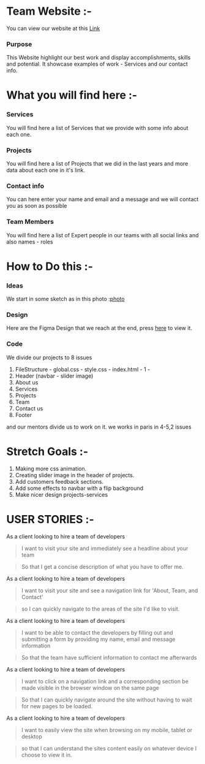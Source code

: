 # Team Website :-

You can view our website at this [Link](https://gsg-g9.github.io/Teamportfolio-hassan-afan-alaa-iman/)

### Purpose

This Website highlight our best work and display accomplishments, skills and potential. It showcase examples of work - Services and our contact info.

# What you will find here :-

### Services

You will find here a list of Services that we provide with some info about each one.

### Projects

You will find here a list of Projects that we did in the last years and more data about each one in it's link.

### Contact info

You can here enter your name and email and a message and we will contact you as soon as possible

### Team Members

You will find here a list of Expert people in our teams with all social links and also names - roles

# How to Do this :-

### Ideas

We start in some sketch as in this photo :[photo](/img/design/1.jpeg)

### Design

Here are the Figma Design that we reach at the end, press [here](https://www.figma.com/file/rujyflWVJ4wafEaG2b1tpZ/Team-Portfolio?node-id=0%3A1) to view it.

### Code

We divide our projects to 8 issues

1. FileStructure - global.css - style.css - index.html - 1 -
2. Header (navbar - slider image)
3. About us
4. Services
5. Projects
6. Team
7. Contact us
8. Footer

and our mentors divide us to work on it.
we works in paris in 4-5,2 issues

# Stretch Goals :-

1. Making more css animation.
2. Creating slider image in the header of projects.
3. Add customers feedback sections.
4. Add some effects to navbar with a flip background
5. Make nicer design projects-services

# USER STORIES :-

As a client looking to hire a team of developers

> I want to visit your site and immediately see a headline about your team

> So that I get a concise description of what you have to offer me.

As a client looking to hire a team of developers

> I want to visit your site and see a navigation link for 'About, Team, and Contact'

> so I can quickly navigate to the areas of the site I'd like to visit.

As a client looking to hire a team of developers

> I want to be able to contact the developers by filling out and submitting a form by providing my name, email and message information

> So that the team have sufficient information to contact me afterwards

As a client looking to hire a team of developers

> I want to click on a navigation link and a corresponding section be made visible in the browser window on the same page

> So that I can quickly navigate around the site without having to wait for new pages to be loaded.

As a client looking to hire a team of developers

> I want to easily view the site when browsing on my mobile, tablet or desktop

> so that I can understand the sites content easily on whatever device I choose to view it in.

